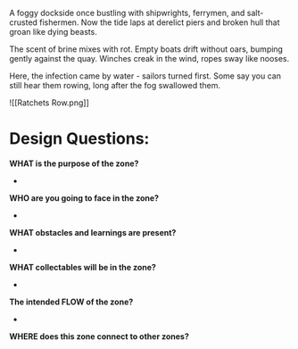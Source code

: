 
A foggy dockside once bustling with shipwrights, ferrymen, and salt-crusted fishermen. Now the tide laps at derelict piers and broken hull that groan like dying beasts.

The scent of brine mixes with rot. Empty  boats drift without oars, bumping gently against the quay. Winches creak in the wind, ropes sway like nooses.

Here, the infection came by water - sailors turned first. Some say you can still hear them rowing, long after the fog swallowed them.


![[Ratchets Row.png]]

# Design Questions:

**WHAT is the purpose of the zone?**

- 


**WHO are you going to face in the zone?**

- 


**WHAT obstacles and learnings are present?**

- 


**WHAT collectables will be in the zone?**

- 


**The intended FLOW of the zone?**

- 


**WHERE does this zone connect to other zones?**